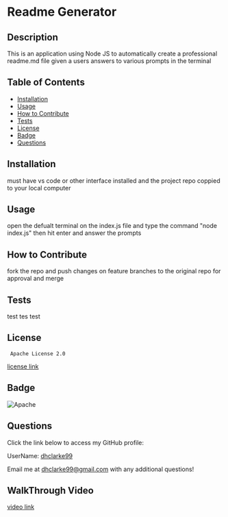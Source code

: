 # Readme Generator

  ## Description
  This is an application using Node JS to automatically create a professional readme.md file given a users answers to various prompts in the terminal

## Table of Contents

- [Installation](#installation)
- [Usage](#usage)
- [How to Contribute](#how-to-contribute)
- [Tests](#tests)
- [License](#license)
- [Badge](#badge)
- [Questions](#questions)

## Installation
must have vs code or other interface installed and the project repo coppied to your local computer

## Usage
open the defualt terminal on the index.js file and type the command "node index.js" then hit enter and answer the prompts

## How to Contribute
fork the repo and push changes on feature branches to the original repo for approval and merge

## Tests
test tes test

## License


     Apache License 2.0
    
[license link](https://choosealicense.com/licenses/apache-2.0/)

## Badge

![Apache](https://img.shields.io/aur/license/android-studio?color=green&style=plastic)

## Questions
Click the link below to access my GitHub profile:

UserName:   [dhclarke99](https://github.com/dhclarke99) 

Email me at dhclarke99@gmail.com with any additional questions!

## WalkThrough Video
[video link](https://drive.google.com/file/d/1KxH0NwvHQLWMUbfc9GJ870xRrV1z2J8K/view)